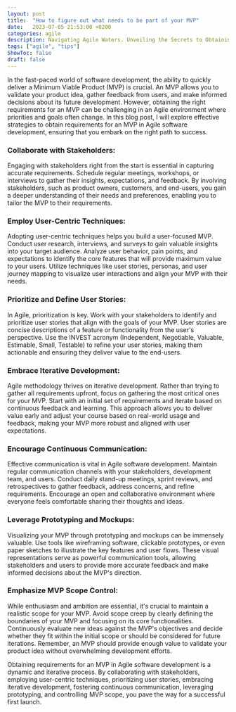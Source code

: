 ```yaml
---
layout: post
title:  "How to figure out what needs to be part of your MVP"
date:   2023-07-05 21:53:00 +0200
categories: agile
description: Navigating Agile Waters. Unveiling the Secrets to Obtaining Requirements for an MVP
tags: ["agile", "tips"]
ShowToc: false
draft: false
---
```


In the fast-paced world of software development, the ability to quickly deliver a Minimum Viable Product (MVP) is crucial. An MVP allows you to validate your product idea, gather feedback from users, and make informed decisions about its future development. However, obtaining the right requirements for an MVP can be challenging in an Agile environment where priorities and goals often change. In this blog post, I will explore effective strategies to obtain requirements for an MVP in Agile software development, ensuring that you embark on the right path to success.

### Collaborate with Stakeholders:
Engaging with stakeholders right from the start is essential in capturing accurate requirements. Schedule regular meetings, workshops, or interviews to gather their insights, expectations, and feedback. By involving stakeholders, such as product owners, customers, and end-users, you gain a deeper understanding of their needs and preferences, enabling you to tailor the MVP to their requirements.

### Employ User-Centric Techniques:
Adopting user-centric techniques helps you build a user-focused MVP. Conduct user research, interviews, and surveys to gain valuable insights into your target audience. Analyze user behavior, pain points, and expectations to identify the core features that will provide maximum value to your users. Utilize techniques like user stories, personas, and user journey mapping to visualize user interactions and align your MVP with their needs.

### Prioritize and Define User Stories:
In Agile, prioritization is key. Work with your stakeholders to identify and prioritize user stories that align with the goals of your MVP. User stories are concise descriptions of a feature or functionality from the user's perspective. Use the INVEST acronym (Independent, Negotiable, Valuable, Estimable, Small, Testable) to refine your user stories, making them actionable and ensuring they deliver value to the end-users.

### Embrace Iterative Development:
Agile methodology thrives on iterative development. Rather than trying to gather all requirements upfront, focus on gathering the most critical ones for your MVP. Start with an initial set of requirements and iterate based on continuous feedback and learning. This approach allows you to deliver value early and adjust your course based on real-world usage and feedback, making your MVP more robust and aligned with user expectations.

### Encourage Continuous Communication:
Effective communication is vital in Agile software development. Maintain regular communication channels with your stakeholders, development team, and users. Conduct daily stand-up meetings, sprint reviews, and retrospectives to gather feedback, address concerns, and refine requirements. Encourage an open and collaborative environment where everyone feels comfortable sharing their thoughts and ideas.

### Leverage Prototyping and Mockups:
Visualizing your MVP through prototyping and mockups can be immensely valuable. Use tools like wireframing software, clickable prototypes, or even paper sketches to illustrate the key features and user flows. These visual representations serve as powerful communication tools, allowing stakeholders and users to provide more accurate feedback and make informed decisions about the MVP's direction.

### Emphasize MVP Scope Control:
While enthusiasm and ambition are essential, it's crucial to maintain a realistic scope for your MVP. Avoid scope creep by clearly defining the boundaries of your MVP and focusing on its core functionalities. Continuously evaluate new ideas against the MVP's objectives and decide whether they fit within the initial scope or should be considered for future iterations. Remember, an MVP should provide enough value to validate your product idea without overwhelming development efforts.

Obtaining requirements for an MVP in Agile software development is a dynamic and iterative process. By collaborating with stakeholders, employing user-centric techniques, prioritizing user stories, embracing iterative development, fostering continuous communication, leveraging prototyping, and controlling MVP scope, you pave the way for a successful first launch.